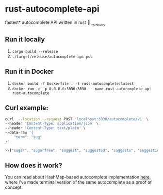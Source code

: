 # rust-autocomplete-api
fastest* autocomplete API written in rust  🦀
<sub><sub>*probably</sub></sub>

## Run it locally
1. `cargo build --release`
2. `./target/release/autocomplete-api-poc`

## Run it in Docker
1. `docker build -f Dockerfile . -t rust-autocomplete:latest `
2. `docker run -d -p 0.0.0.0:3030:3030  --name rust-autocomplete-api rust-autocomplete`

## Curl example: 
```bash
curl  --location --request POST 'localhost:3030/autocomplete/v1' \
--header 'Content-Type: application/json' \
--header 'Content-Type: text/plain' \
--data-raw '{
    "term": "sug"
}'
```
```bash
>>["sugar", "sugarfree", "suggest", "suggested", "suggests", "suggestions", "suggestion", "sugars", "sugared", "sugary"]
```

## How does it work?
You can read about HashMap-based autocomplete implementation [here](https://github.com/subpath/rust-autocomplete-poc), where I've made terminal version of the same autocomplete as a proof of concept.